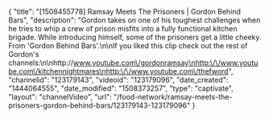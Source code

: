 {
    "title": "[1508455778] Ramsay Meets The Prisoners | Gordon Behind Bars",
    "description": "Gordon takes on one of his toughest challenges when he tries to whip a crew of prison misfits into a fully functional kitchen brigade. While introducing himself, some of the prisoners get a little cheeky. From 'Gordon Behind Bars'.\n\nIf you liked this clip check out the rest of Gordon's channels:\n\nhttp:\/\/www.youtube.com\/gordonramsay\nhttp:\/\/www.youtube.com\/kitchennightmares\nhttp:\/\/www.youtube.com\/thefword",
    "channelid": "123179143",
    "videoid": "123179096",
    "date_created": "1444064555",
    "date_modified": "1508373257",
    "type": "captivate",
    "layout": "channelVideo",
    "url": "\/food-network\/ramsay-meets-the-prisoners-gordon-behind-bars\/123179143-123179096"
}